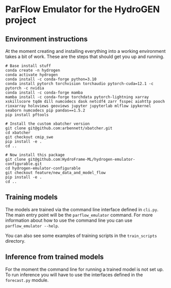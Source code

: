 # ParFlow Emulator for the HydroGEN project

## Environment instructions
At the moment creating and installing everything into a working environment takes a bit of work. These are the steps that should get you up and running. 

```
# Base install stuff
conda create -n hydrogen
conda activate hydrogen
conda install -c conda-forge python=3.10
conda install pytorch torchvision torchaudio pytorch-cuda=12.1 -c pytorch -c nvidia
conda install -c conda-forge mamba
mamba install -c conda-forge torchdata pytorch-lightning xarray  xskillscore tqdm dill numcodecs dask netcdf4 zarr fsspec aiohttp pooch rioxarray holoviews geoviews jupyter jupyterlab mlflow ipykernel seaborn numcodecs pip pandas==1.5.2
pip install pftools

# Install the custom xbatcher version
git clone git@github.com:arbennett/xbatcher.git
cd xbatcher
git checkout cmip_swe
pip install -e .
cd ..

# Now install this package
git clone git@github.com:HydroFrame-ML/hydrogen-emulator-configurable.git
cd hydrogen-emulator-configurable
git checkout feature/new_data_and_model_flow
pip install -e .
cd ..
```

## Training models
The models are trained via the command line interface defined in `cli.py`. The main entry point will be the `parflow_emulator` command. For more information about how to use the command line you can use `parflow_emulator --help`. 

You can also see some examples of training scripts in the `train_scripts` directory. 

## Inference from trained models
For the moment the command line for running a trained model is not set up. To run inference you will have to use the interfaces defined in the `forecast.py` module.
